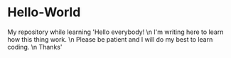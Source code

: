 # Hello-World
My repository while learning
'Hello everybody!
\n
I'm writing  here to learn how this thing work.
\n
Please be patient and I will do my best to learn coding.
\n
Thanks'
